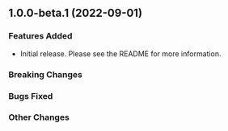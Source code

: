 ## 1.0.0-beta.1 (2022-09-01)

### Features Added

- Initial release. Please see the README for more information.

### Breaking Changes

### Bugs Fixed

### Other Changes
